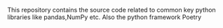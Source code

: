 

This repository contains the source code related to common key python libraries like pandas,NumPy etc. Also the python framework Poetry

